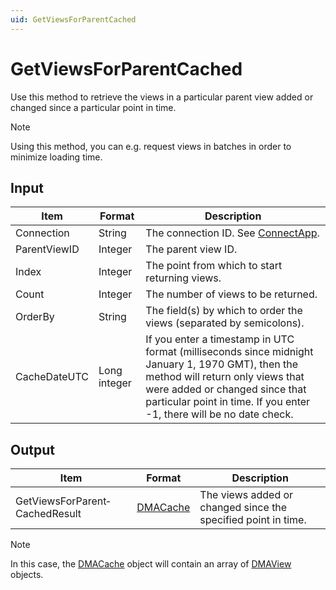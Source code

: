 ```yaml
---
uid: GetViewsForParentCached
---
```


# GetViewsForParentCached

Use this method to retrieve the views in a particular parent view added or changed since a particular point in time.

> [!NOTE]
> Using this method, you can e.g. request views in batches in order to minimize loading time.

## Input

| Item | Format | Description |
|--|--|--|
| Connection | String | The connection ID. See [ConnectApp](xref:ConnectApp). |
| ParentViewID | Integer | The parent view ID. |
| Index | Integer | The point from which to start returning views. |
| Count | Integer | The number of views to be returned. |
| OrderBy | String | The field(s) by which to order the views (separated by semicolons). |
| CacheDateUTC | Long integer | If you enter a timestamp in UTC format (milliseconds since midnight January 1, 1970 GMT), then the method will return only views that were added or changed since that particular point in time. If you enter -1, there will be no date check. |

## Output

| Item | Format | Description |
|--|--|--|
| GetViewsForParent­CachedResult | [DMACache](xref:DMACache) | The views added or changed since the specified point in time. |

> [!NOTE]
> In this case, the [DMACache](xref:DMACache) object will contain an array of [DMAView](xref:DMAView) objects.
